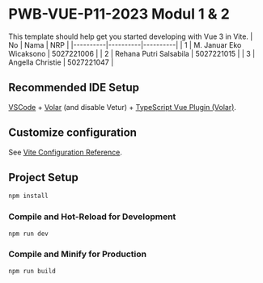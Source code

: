 # PWB-VUE-P11-2023 Modul 1 & 2

This template should help get you started developing with Vue 3 in Vite.
| No | Nama | NRP |
|----------|----------|----------|
| 1 | M. Januar Eko Wicaksono | 5027221006 |
| 2 | Rehana Putri Salsabila | 5027221015 |
| 3 | Angella Christie | 5027221047 |

## Recommended IDE Setup

[VSCode](https://code.visualstudio.com/) + [Volar](https://marketplace.visualstudio.com/items?itemName=Vue.volar) (and disable Vetur) + [TypeScript Vue Plugin (Volar)](https://marketplace.visualstudio.com/items?itemName=Vue.vscode-typescript-vue-plugin).

## Customize configuration

See [Vite Configuration Reference](https://vitejs.dev/config/).

## Project Setup

```sh
npm install
```

### Compile and Hot-Reload for Development

```sh
npm run dev
```

### Compile and Minify for Production

```sh
npm run build
```
